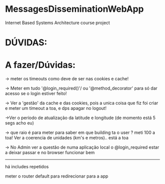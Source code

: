 # MessagesDisseminationWebApp
Internet Based Systems Architecture course project

# DÚVIDAS:





# A fazer/Dúvidas:
-> meter os timeouts como deve de ser nas cookies e cache!

-> Meter em tudo '@login_required()'/ ou '@method_decorator' para só dar acesso se o login estiver feito!

-> Ver a 'gestão' da cache e das cookies, pois a unica coisa que fiz foi criar e meter um timeout a toa, e dps apagar no logout!

->Ver o período de atualização da latitude e longitude (de momento está 5 segs acho eu)

-> que raio é para meter para saber em que building ta o user ? meti 100 a toa! Ver a coerencia de unidades (km's e metros).. está a toa

-> No Admin ver a questão de numa aplicação local o @login_required estar a deixar passar e no browser funcionar bem
 

-----------------
há includes repetidos

meter o router default para redirecionar para a app
